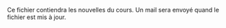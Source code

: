 <!-- LTEX: language=fr -->
Ce fichier contiendra les nouvelles du cours. Un mail sera envoyé quand le fichier est mis à jour.
